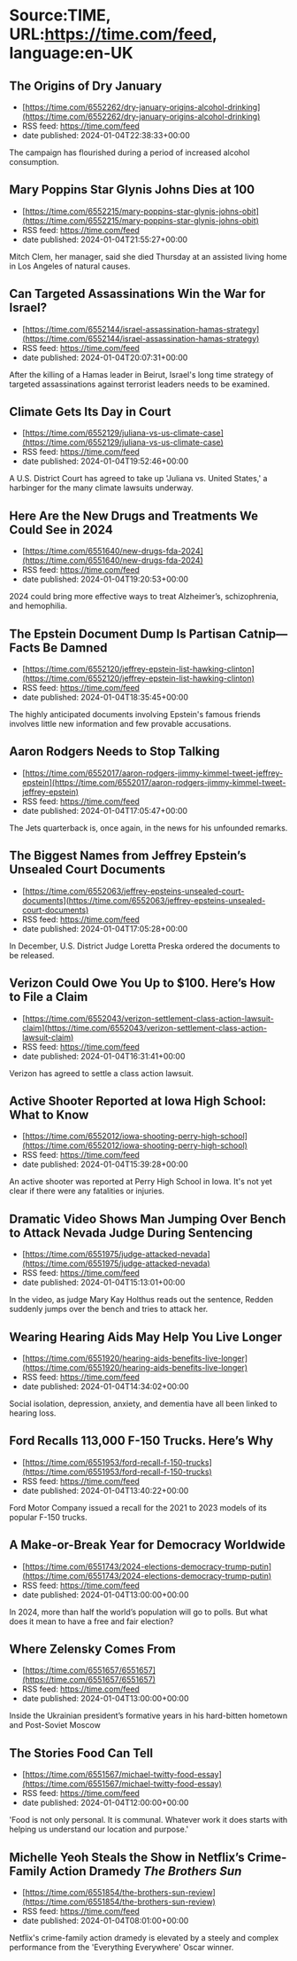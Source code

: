 # Source:TIME, URL:https://time.com/feed, language:en-UK

## The Origins of Dry January
 - [https://time.com/6552262/dry-january-origins-alcohol-drinking](https://time.com/6552262/dry-january-origins-alcohol-drinking)
 - RSS feed: https://time.com/feed
 - date published: 2024-01-04T22:38:33+00:00

The campaign has flourished during a period of increased alcohol consumption.

## Mary Poppins Star Glynis Johns Dies at 100
 - [https://time.com/6552215/mary-poppins-star-glynis-johns-obit](https://time.com/6552215/mary-poppins-star-glynis-johns-obit)
 - RSS feed: https://time.com/feed
 - date published: 2024-01-04T21:55:27+00:00

Mitch Clem, her manager, said she died Thursday at an assisted living home in Los Angeles of natural causes.

## Can Targeted Assassinations Win the War for Israel?
 - [https://time.com/6552144/israel-assassination-hamas-strategy](https://time.com/6552144/israel-assassination-hamas-strategy)
 - RSS feed: https://time.com/feed
 - date published: 2024-01-04T20:07:31+00:00

After the killing of a Hamas leader in Beirut, Israel's long time strategy of targeted assassinations against terrorist leaders needs to be examined.

## Climate Gets Its Day in Court
 - [https://time.com/6552129/juliana-vs-us-climate-case](https://time.com/6552129/juliana-vs-us-climate-case)
 - RSS feed: https://time.com/feed
 - date published: 2024-01-04T19:52:46+00:00

A U.S. District Court has agreed to take up 'Juliana vs. United States,' a harbinger for the many climate lawsuits underway.

## Here Are the New Drugs and Treatments We Could See in 2024
 - [https://time.com/6551640/new-drugs-fda-2024](https://time.com/6551640/new-drugs-fda-2024)
 - RSS feed: https://time.com/feed
 - date published: 2024-01-04T19:20:53+00:00

2024 could bring more effective ways to treat Alzheimer’s, schizophrenia, and hemophilia.

## The Epstein Document Dump Is Partisan Catnip—Facts Be Damned
 - [https://time.com/6552120/jeffrey-epstein-list-hawking-clinton](https://time.com/6552120/jeffrey-epstein-list-hawking-clinton)
 - RSS feed: https://time.com/feed
 - date published: 2024-01-04T18:35:45+00:00

The highly anticipated documents involving Epstein's famous friends involves little new information and few provable accusations.

## Aaron Rodgers Needs to Stop Talking
 - [https://time.com/6552017/aaron-rodgers-jimmy-kimmel-tweet-jeffrey-epstein](https://time.com/6552017/aaron-rodgers-jimmy-kimmel-tweet-jeffrey-epstein)
 - RSS feed: https://time.com/feed
 - date published: 2024-01-04T17:05:47+00:00

The Jets quarterback is, once again, in the news for his unfounded remarks.

## The Biggest Names from Jeffrey Epstein’s Unsealed Court Documents
 - [https://time.com/6552063/jeffrey-epsteins-unsealed-court-documents](https://time.com/6552063/jeffrey-epsteins-unsealed-court-documents)
 - RSS feed: https://time.com/feed
 - date published: 2024-01-04T17:05:28+00:00

In December, U.S. District Judge Loretta Preska ordered the documents to be released.

## Verizon Could Owe You Up to $100. Here’s How to File a Claim
 - [https://time.com/6552043/verizon-settlement-class-action-lawsuit-claim](https://time.com/6552043/verizon-settlement-class-action-lawsuit-claim)
 - RSS feed: https://time.com/feed
 - date published: 2024-01-04T16:31:41+00:00

Verizon has agreed to settle a class action lawsuit.

## Active Shooter Reported at Iowa High School: What to Know
 - [https://time.com/6552012/iowa-shooting-perry-high-school](https://time.com/6552012/iowa-shooting-perry-high-school)
 - RSS feed: https://time.com/feed
 - date published: 2024-01-04T15:39:28+00:00

An active shooter was reported at Perry High School in Iowa. It's not yet clear if there were any fatalities or injuries.

## Dramatic Video Shows Man Jumping Over Bench to Attack Nevada Judge During Sentencing
 - [https://time.com/6551975/judge-attacked-nevada](https://time.com/6551975/judge-attacked-nevada)
 - RSS feed: https://time.com/feed
 - date published: 2024-01-04T15:13:01+00:00

In the video, as judge Mary Kay Holthus reads out the sentence, Redden suddenly jumps over the bench and tries to attack her.

## Wearing Hearing Aids May Help You Live Longer
 - [https://time.com/6551920/hearing-aids-benefits-live-longer](https://time.com/6551920/hearing-aids-benefits-live-longer)
 - RSS feed: https://time.com/feed
 - date published: 2024-01-04T14:34:02+00:00

Social isolation, depression, anxiety, and dementia have all been linked to hearing loss.

## Ford Recalls 113,000 F-150 Trucks. Here’s Why
 - [https://time.com/6551953/ford-recall-f-150-trucks](https://time.com/6551953/ford-recall-f-150-trucks)
 - RSS feed: https://time.com/feed
 - date published: 2024-01-04T13:40:22+00:00

Ford Motor Company issued a recall for the 2021 to 2023 models of its popular F-150 trucks.

## A Make-or-Break Year for Democracy Worldwide
 - [https://time.com/6551743/2024-elections-democracy-trump-putin](https://time.com/6551743/2024-elections-democracy-trump-putin)
 - RSS feed: https://time.com/feed
 - date published: 2024-01-04T13:00:00+00:00

In 2024, more than half the world’s population will go to polls. But what does it mean to have a free and fair election?

## Where Zelensky Comes From
 - [https://time.com/6551657/6551657](https://time.com/6551657/6551657)
 - RSS feed: https://time.com/feed
 - date published: 2024-01-04T13:00:00+00:00

Inside the Ukrainian president’s formative years in his hard-bitten hometown and Post-Soviet Moscow

## The Stories Food Can Tell
 - [https://time.com/6551567/michael-twitty-food-essay](https://time.com/6551567/michael-twitty-food-essay)
 - RSS feed: https://time.com/feed
 - date published: 2024-01-04T12:00:00+00:00

'Food is not only personal. It is communal. Whatever work it does starts with helping us understand our location and purpose.'

## Michelle Yeoh Steals the Show in Netflix’s Crime-Family Action Dramedy <i>The Brothers Sun</i>
 - [https://time.com/6551854/the-brothers-sun-review](https://time.com/6551854/the-brothers-sun-review)
 - RSS feed: https://time.com/feed
 - date published: 2024-01-04T08:01:00+00:00

Netflix's crime-family action dramedy is elevated by a steely and complex performance from the 'Everything Everywhere' Oscar winner.

